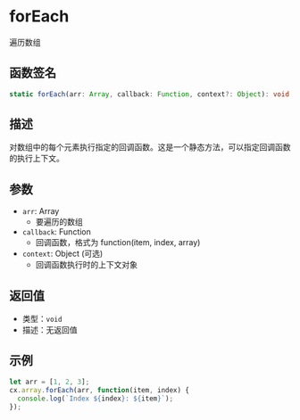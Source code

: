# forEach

遍历数组

## 函数签名
```typescript
static forEach(arr: Array, callback: Function, context?: Object): void
```

## 描述
对数组中的每个元素执行指定的回调函数。这是一个静态方法，可以指定回调函数的执行上下文。

## 参数
- `arr`: Array
  - 要遍历的数组
- `callback`: Function
  - 回调函数，格式为 function(item, index, array)
- `context`: Object (可选)
  - 回调函数执行时的上下文对象

## 返回值
- 类型：`void`
- 描述：无返回值

## 示例
```javascript
let arr = [1, 2, 3];
cx.array.forEach(arr, function(item, index) {
  console.log(`Index ${index}: ${item}`);
});
``` 